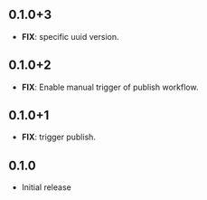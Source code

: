 ## 0.1.0+3

 - **FIX**: specific uuid version.

## 0.1.0+2

 - **FIX**: Enable manual trigger of publish workflow.

## 0.1.0+1

 - **FIX**: trigger publish.

## 0.1.0

* Initial release
